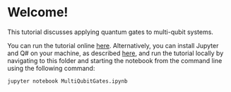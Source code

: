 # Welcome!

This tutorial discusses applying quantum gates to multi-qubit systems.

You can run the tutorial online [here](https://mybinder.org/v2/gh/Microsoft/QuantumKatas/master?filepath=tutorials/MultiQubitGates/MultiQubitGates.ipynb).
Alternatively, you can install Jupyter and Q# on your machine, as described [here](https://docs.microsoft.com/quantum/install-guide#develop-with-jupyter-notebooks), and run the tutorial locally by navigating to this folder and starting the notebook from the command line using the following command:

    jupyter notebook MultiQubitGates.ipynb
